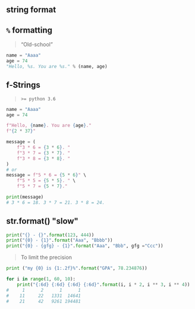 ## string format

## `%` formatting 
> “Old-school”
```python
name = "Aaaa"
age = 74
"Hello, %s. You are %s." % (name, age)
```



## f-Strings 
> `>= python 3.6`
```python
name = "Aaaa"
age = 74

f"Hello, {name}. You are {age}."
f"{2 * 37}"
```



```python
message = (
    f"3 * 6 = {3 * 6}. "
    f"3 * 7 = {3 * 7}. "
    f"3 * 8 = {3 * 8}. "
)
# or
message = f"5 * 6 = {5 * 6}" \
    f"5 * 5 = {5 * 5}. " \
    f"5 * 7 = {5 * 7}."

print(message)
# 3 * 6 = 18. 3 * 7 = 21. 3 * 8 = 24. 
```



## str.format() "slow"
```python
print("{} - {}".format(123, 444)) 
print("{0} - {1}".format("Aaa", "Bbbb")) 
print("{0} - {gfg} - {1}".format("Aaa", "Bbb", gfg ="Ccc"))
```


> To limit the precision 
```python
print ("my {0} is {1:.2f}%".format("GPA", 78.234876)) 
```


```python
for i in range(1, 60, 10): 
    print("{:6d} {:6d} {:6d} {:6d}".format(i, i * 2, i ** 3, i ** 4))
#     1      2      1      1
#    11     22   1331  14641
#    21     42   9261 194481
```
